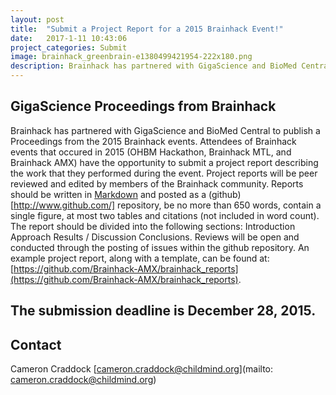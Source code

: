 ```yaml
---
layout: post
title:  "Submit a Project Report for a 2015 Brainhack Event!"
date:   2017-1-11 10:43:06
project_categories: Submit
image: brainhack_greenbrain-e1380499421954-222x180.png
description: Brainhack has partnered with GigaScience and BioMed Central to publish a Proceedings from the 2015 Brainhack events.
---
```

## GigaScience Proceedings from Brainhack
Brainhack has partnered with GigaScience and BioMed Central to publish a Proceedings from the 2015 Brainhack events. Attendees of Brainhack events that occured in 2015 (OHBM Hackathon, Brainhack MTL, and Brainhack AMX) have the opportunity to submit a project report describing the work that they performed during the event. Project reports will be peer reviewed and edited by members of the Brainhack community. Reports should be written in [Markdown](https://daringfireball.net/projects/markdown/) and posted as a (github)[http://www.github.com/] repository, be no more than 650 words, contain a single figure, at most two tables and citations (not included in word count).
The report should be divided into the following sections:
Introduction
Approach
Results / Discussion
Conclusions.
Reviews will be open and conducted through the posting of issues within the github repository.
An example project report, along with a template, can be found at: [https://github.com/Brainhack-AMX/brainhack_reports](https://github.com/Brainhack-AMX/brainhack_reports).

## The submission deadline is December 28, 2015.


## Contact  
Cameron Craddock
[cameron.craddock@childmind.org](mailto: cameron.craddock@childmind.org)   
